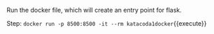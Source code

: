 Run the docker file, which will create an entry point for flask.

Step:
`docker run -p 8500:8500 -it --rm katacoda1docker`{{execute}}

